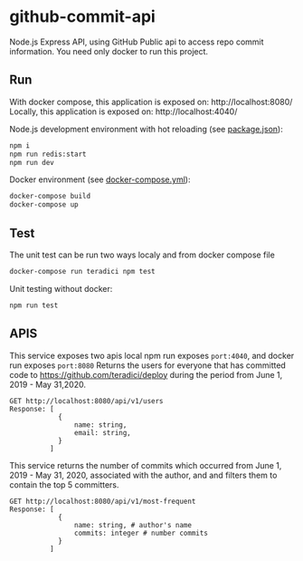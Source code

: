 # github-commit-api

Node.js Express API, using GitHub Public api to access repo commit information.
You need only docker to run this project.

## Run

With docker compose, this application is exposed on: http://localhost:8080/
Locally, this application is exposed on: http://localhost:4040/

Node.js development environment with hot reloading (see [package.json](https://github.com/Virmli/github-commit-api/blob/main/package.json)):

```bash
npm i
npm run redis:start
npm run dev
```

Docker environment (see [docker-compose.yml](https://github.com/Virmli/github-commit-api/blob/main/docker-compose.yml)):

```bash
docker-compose build
docker-compose up
```

## Test

The unit test can be run two ways localy and from docker compose file

```bash
docker-compose run teradici npm test
```
Unit testing without docker:

```bash
npm run test
```

## APIS

This service exposes two apis local npm run exposes ``port:4040``, and docker run exposes ``port:8080``
Returns the users for everyone that has committed code
to https://github.com/teradici/deploy during the period from June 1, 2019 - May 31,2020.
```
GET http://localhost:8080/api/v1/users
Response: [
            {
                name: string,
                email: string,
            }
          ]
```
This service returns the number of commits which occurred
from June 1, 2019 - May 31, 2020, associated with the author, and
and filters them to contain the top 5 committers.
```
GET http://localhost:8080/api/v1/most-frequent
Response: [
            {
                name: string, # author's name
                commits: integer # number commits
            }
          ]
```
